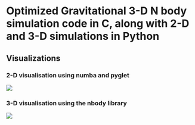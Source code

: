 <h1> Optimized Gravitational 3-D N body simulation code in C, along with 2-D and 3-D simulations in Python </h2>

<h2> <b> Visualizations </b> </h3>
  
<h3> 2-D visualisation using numba and pyglet </h3>
  
<img src="https://user-images.githubusercontent.com/55736716/119119810-3042df80-ba49-11eb-8e82-718c1ff1cccc.png">

  
<h3> 3-D visualisation using the nbody library </h3>
  
<img src="https://user-images.githubusercontent.com/55736716/119120170-9596d080-ba49-11eb-8bc8-cd8ae2c2ac55.png">
